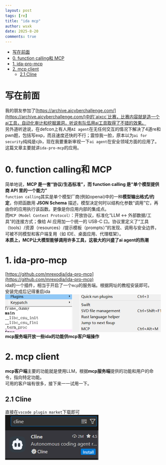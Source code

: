 ```yaml
---
layout: post
tags: [re]
title: "ida mcp"
author: wsxk
date: 2025-8-20
comments: true
---
```



- [写在前面](#写在前面)
- [0. function calling和 MCP](#0-function-calling和-mcp)
- [1. ida-pro-mcp](#1-ida-pro-mcp)
- [2. mcp client](#2-mcp-client)
  - [2.1 Cline](#21-cline)


# 写在前面<br>
我的朋友参加了[https://archive.aicyberchallenge.com/](https://archive.aicyberchallenge.com/)中的`aixcc`比赛，比赛内容就是造一个ai工具，自动化审计和挖掘漏洞，听说有队伍用ai工具取得了不错的效果。<br>
另外道听途说，在defcon上有人用`AI agent`在无任何交互的情况下解决了4道re和pwn题，包括写exp，而且速度还快的不行；震惊我一脸，原本以为`ai for security`纯纯是cjb，现在我要重新审视一下`ai agent`在安全领域方面的应用了。<br>
这篇文章主要就讲`ida-pro-mcp`的应用。<br>


# 0. function calling和 MCP<br>
简单地说，**MCP 是一套“协议/生态标准”，而 function calling 是“单个模型提供商 API 里的一个能力”**<br>
`function calling`其实是单个模型厂商(例如openai)中的一种**模型输出格式/约定**，你把函数用 **JSON Schema** 描述，模型决定何时以结构化参数“调用”它，再由你的应用执行该函数。更像是你应用内部的集成点。<br>
而`MCP（Model Context Protocol）`：开放协议，标准化“LLM ↔ 外部数据/工具”的连接方式；像给 AI 应用加一个统一的 USB-C 口。协议里定义了“工具（tools）/资源（resources）/提示模板（prompts）”的发现、调用与安全边界，可被不同模型和客户端复用（如 IDE、桌面应用、代理框架）。<br>
**本质上，MCP让大模型能够调用许多工具，这极大的兴盛了ai agent的热潮**<br>


# 1. ida-pro-mcp<br>
[https://github.com/mrexodia/ida-pro-mcp](https://github.com/mrexodia/ida-pro-mcp)<br>
ida的一个插件，相当于开启了一个`mcp`的服务端。根据网址的教程安装即可。<br>
安装完成后记得重启ida<br>
![](https://raw.githubusercontent.com/wsxk/wsxk_pictures/main/2025-9-25/20250814223949.png)
**mcp服务端开放一些ida的功能供mcp客户端操作**<br>

# 2. mcp client<br>
**mcp客户端**主要的功能就是使用LLM，根据**mcp服务端**提供的功能和用户的命令，指向特定功能。<br>
可用的客户端有很多，接下来一一试用一下。<br>
## 2.1 Cline<br>
直接在`vscode plugin market`下载即可<br>
![](https://raw.githubusercontent.com/wsxk/wsxk_pictures/main/2025-9-25/20250814231109.png)







<!-- Google tag (gtag.js) -->
<script async src="https://www.googletagmanager.com/gtag/js?id=G-C22S5YSYL7"></script>
<script>
  window.dataLayer = window.dataLayer || [];
  function gtag(){dataLayer.push(arguments);}
  gtag('js', new Date());

  gtag('config', 'G-C22S5YSYL7');
</script>